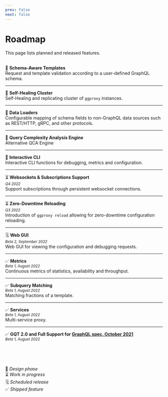 ```yaml
---
prev: false
next: false
---
```

# Roadmap

This page lists planned and released features.
<br><br>

🧪 **Schema-Aware Templates**<br>
Request and template validation according to a user-defined GraphQL schema.

<hr>

🧪 **Self-Healing Cluster**<br>
Self-Healing and replicating cluster of `ggproxy` instances.

<hr>

🧪 **Data Loaders**<br>
Configurable mapping of schema fields to non-GraphQL data sources such as REST/HTTP, gRPC, and other protocols.

<hr>

🧪 **Query Complexity Analysis Engine**<br>
Alternative QCA Engine

<hr>

🧪 **Interactive CLI**<br>
Interactive CLI functions for debugging, metrics and configuration.

<hr>

⏳ **Websockets & Subscriptions Support**<br>
<sup>*Q4 2022*</sup><br>
Support subscriptions through persistent websocket connections.

<hr>

⏳ **Zero-Downtime Reloading**<br>
<sup>*Q3 2022*</sup><br>
Introduction of `ggproxy reload` allowing for zero-downtime configuration reloading.

<hr>

🗓 **Web GUI**<br>
<sup>*Beta 2, September 2022*</sup><br>
Web GUI for viewing the configuration and debugging requests.

<hr>

✅ **Metrics**<br>
<sup>*Beta 1, August 2022*</sup><br>
Continuous metrics of statistics, availability and throughput.<br>

<hr>

✅ **Subquery Matching**<br>
<sup>*Beta 1, August 2022*</sup><br>
Matching fractions of a template.

<hr>

✅ **Services**<br>
<sup>*Beta 1, August 2022*</sup><br>
Multi-service proxy.

<hr>

✅ **GQT 2.0 and Full Support for [GraphQL spec. October 2021](https://spec.graphql.org/October2021/)**<br>
<sup>*Beta 1, August 2022*</sup><br>

<br><br><br>

🧪 *Design phase*<br>
⏳ *Work in progress*<br>
🗓 *Scheduled release*<br>
✅ *Shipped feature*<br>

